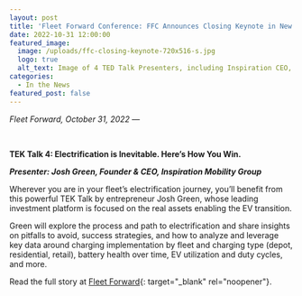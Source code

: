 ```yaml
---
layout: post
title: 'Fleet Forward Conference: FFC Announces Closing Keynote in New TEK-Talk Format'
date: 2022-10-31 12:00:00
featured_image:
  image: /uploads/ffc-closing-keynote-720x516-s.jpg
  logo: true
  alt_text: Image of 4 TED Talk Presenters, including Inspiration CEO, Josh Green
categories:
  - In the News
featured_post: false
---
```

*Fleet Forward, October 31, 2022* —

&nbsp;

**TEK Talk 4: Electrification is Inevitable. Here’s How You Win.**

***Presenter: Josh Green, Founder & CEO, Inspiration Mobility Group***

Wherever you are in your fleet’s electrification journey, you’ll benefit from this powerful TEK Talk by entrepreneur Josh Green, whose leading investment platform is focused on the real assets enabling the EV transition.

Green will explore the process and path to electrification and share insights on pitfalls to avoid, success strategies, and how to analyze and leverage key data around charging implementation by fleet and charging type (depot, residential, retail), battery health over time, EV utilization and duty cycles, and more.

Read the full story at [Fleet Forward](https://www.fleetforward.com/10185707/learn-about-the-future-of-fleet-in-four-compelling-tek-talks){: target="_blank" rel="noopener"}.